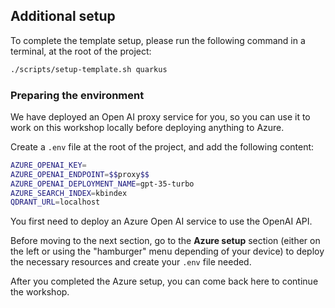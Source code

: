## Additional setup

To complete the template setup, please run the following command in a terminal, at the root of the project:

```bash
./scripts/setup-template.sh quarkus
```

### Preparing the environment

<div data-visible="$$proxy$$">

We have deployed an Open AI proxy service for you, so you can use it to work on this workshop locally before deploying anything to Azure.

Create a `.env` file at the root of the project, and add the following content:

```bash
AZURE_OPENAI_KEY=
AZURE_OPENAI_ENDPOINT=$$proxy$$
AZURE_OPENAI_DEPLOYMENT_NAME=gpt-35-turbo
AZURE_SEARCH_INDEX=kbindex
QDRANT_URL=localhost
```

</div>

<div data-hidden="$$proxy$$">

You first need to deploy an Azure Open AI service to use the OpenAI API.

Before moving to the next section, go to the **Azure setup** section (either on the left or using the "hamburger" menu depending of your device) to deploy the necessary resources and create your `.env` file needed.

After you completed the Azure setup, you can come back here to continue the workshop.

</div>

<!-- 

### (optional) Use a local LLM with Ollama

TODO!

-->

